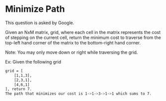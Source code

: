 # Minimize Path
This question is asked by Google.

Given an NxM matrix, grid, where each cell in the matrix represents the cost of stepping on the current cell, return the minimum cost to traverse from the top-left hand corner of the matrix to the bottom-right hand corner.

Note: You may only move down or right while traversing the grid.

Ex: Given the following grid

```bash
grid = [
    [1,1,3],
    [2,3,1],
    [4,6,1]
], return 7.
The path that minimizes our cost is 1->1->3->1->1 which sums to 7.
```